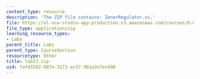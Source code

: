 ```yaml
---
content_type: resource
description: 'The ZIP file contains: ZenerRegulator.vi.'
file: https://ol-ocw-studio-app-production.s3.amazonaws.com/courses/6-071j-introduction-to-electronics-signals-and-measurement-spring-2006/fafd1592887e3271ac57901a3e7ec690_lab17.zip
file_type: application/zip
learning_resource_types:
- Labs
parent_title: Labs
parent_type: CourseSection
resourcetype: Other
title: lab17.zip
uid: fafd1592-887e-3271-ac57-901a3e7ec690
---
```

